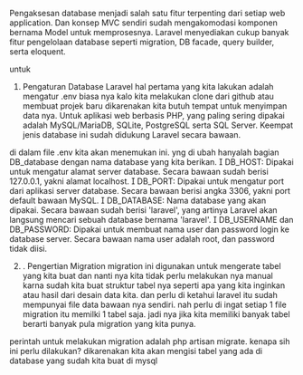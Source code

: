 Pengaksesan database menjadi salah satu fitur terpenting dari setiap web application. Dan
konsep MVC sendiri sudah mengakomodasi komponen bernama Model untuk memprosesnya.
Laravel menyediakan cukup banyak fitur pengelolaan database seperti migration, DB facade,
query builder, serta eloquent.

untuk

1. Pengaturan Database Laravel
hal pertama yang kita lakukan adalah mengatur .env biasa nya kalo kita melakukan clone dari github atau membuat projek baru dikarenakan kita butuh tempat untuk menyimpan data nya. Untuk aplikasi web berbasis PHP, yang paling
sering dipakai adalah MySQL/MariaDB, SQLite, PostgreSQL serta SQL Server.
Keempat jenis database ini sudah didukung Laravel secara bawaan. 

di dalam file .env kita akan menemukan ini. yng di ubah hanyalah bagian DB_database dengan nama database yang kita berikan.
 DB_HOST: Dipakai untuk mengatur alamat server database. Secara bawaan sudah
berisi 127.0.0.1, yakni alamat localhost.
 DB_PORT: Dipakai untuk mengatur port dari aplikasi server database. Secara bawaan
berisi angka 3306, yakni port default bawaan MySQL.
 DB_DATABASE: Nama database yang akan dipakai. Secara bawaan sudah berisi
'laravel', yang artinya Laravel akan langsung mencari sebuah database bernama
'laravel'.
 DB_USERNAME dan DB_PASSWORD: Dipakai untuk membuat nama user dan
password login ke database server. Secara bawaan nama user adalah root, dan
password tidak diisi.

2. . Pengertian Migration
migration ini digunakan untuk mengerate tabel yang kita buat dan nanti nya kita tidak perlu melakukan nya manual karna sudah kita buat struktur tabel nya seperti apa yang kita inginkan atau hasil dari desain data kita. dan perlu di ketahui laravel itu sudah mempunyai file data bawaan nya sendiri. nah perlu di ingat setiap 1 file migration itu memilki 1 tabel saja. jadi nya jika kita memiliki banyak tabel berarti banyak pula migration yang kita punya.


perintah untuk melakukan migration adalah
php artisan migrate. 
kenapa sih ini perlu dilakukan? dikarenakan kita akan mengisi tabel yang ada di database yang sudah kita buat di mysql
